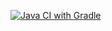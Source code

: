 [![Java CI with Gradle](https://github.com/Greymassive/CardDelivery/actions/workflows/gradle.yml/badge.svg)](https://github.com/Greymassive/CardDelivery/actions/workflows/gradle.yml)